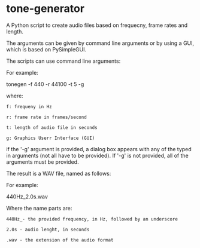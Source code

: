 # tone-generator
A Python script to create audio files based on frequecny, frame rates and length.


The arguments can be given by command line arguments or by using a GUI, which is based on PySimpleGUI.

The scripts can use command line arguments:

For example:

  tonegen -f 440 -r 44100 -t 5 -g
  
  where:
  
    f: frequeny in Hz
    
    r: frame rate in frames/second
    
    t: length of audio file in seconds
    
    g: Graphics Userr Interface (GUI)
    
    
if the '-g' argument is provided, a dialog box appears with any of the typed in arguments (not all have to be provided). If '-g' is not provided, all of the arguments must be provided.

The result is a WAV file, named as follows:

For example:

  440Hz_2.0s.wav
  
  Where the name parts are:
  
    440Hz_- the provided frequency, in Hz, followed by an underscore
    
    2.0s - audio lenght, in seconds
    
    .wav - the extension of the audio format
   
